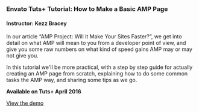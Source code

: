 ### Envato Tuts+ Tutorial: How to Make a Basic AMP Page
#### Instructor: Kezz Bracey

In our article “AMP Project: Will it Make Your Sites Faster?”, we get into detail on what AMP will mean to you from a developer point of view, and give you some raw numbers on what kind of speed gains AMP may or may not give you. 

In this tutorial we'll be more practical, with a step by step guide for actually creating an AMP page from scratch, explaining how to do some common tasks the AMP way, and sharing some tips as we go.

**Available on Tuts+ April 2016**

[View the demo](http://tutsplus.github.io/how-to-make-a-basic-amp-page)
